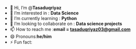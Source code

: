 - 👋 Hi, I’m @**Tasaduqriyaz**
- 👀 I’m interested in : **Data Science**
- 🌱 I’m currently learning : **Python**
- 💞️ I’m looking to collaborate on : **Data science projects**
- 📫 How to reach me :**email = tasaduqriyaz03@gmail.com**
- 😄 Pronouns:**he/him**
- ⚡ Fun fact:

<!---
Tasaduqriyaz/Tasaduqriyaz is a ✨ special ✨ repository because its `README.md` (this file) appears on your GitHub profile.
You can click the Preview link to take a look at your changes.
--->
